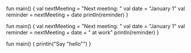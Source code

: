 fun main() {
    val nextMeeting = "Next meeting: "
    val date = "January 1"
    val reminder = nextMeeting + date
    println(reminder)
}





fun main() {
    val nextMeeting = "Next meeting: "
    val date = "January 1"
    val reminder = nextMeeting + date + " at work"
    println(reminder)
}

fun main() {
    println("Say \"hello\"")
}
